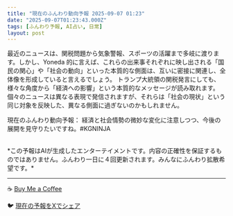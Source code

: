 ```yaml
---
title: "現在のふんわり動向予報 2025-09-07 01:23"
date: "2025-09-07T01:23:43.000Z"
tags: [ふんわり予報, AI占い, 日常]
layout: post
---
```


最近のニュースは、関税問題から気象警報、スポーツの活躍まで多岐に渡ります。しかし、Yoneda 的に言えば、これらの出来事それぞれに映し出される「国民の関心」や「社会の動向」といった本質的な側面は、互いに密接に関連し、全体像を形成していると言えるでしょう。  トランプ大統領の関税発言にしても、様々な角度から「経済への影響」という本質的なメッセージが読み取れます。個々のニュースは異なる表現で発信されますが、それらは「社会の現状」という同じ対象を反映した、異なる側面に過ぎないのかもしれません。


現在のふんわり動向予報：
経済と社会情勢の微妙な変化に注意しつつ、今後の展開を見守りたいですね。#KGNINJA

<br>
*この予報はAIが生成したエンターテイメントです。内容の正確性を保証するものではありません。ふんわり一日に４回更新されます。みんなにふんわり拡散希望です。*

---
☕️ [Buy Me a Coffee](https://www.buymeacoffee.com/kgninja)

🐦 [現在の予報をXでシェア](https://twitter.com/intent/tweet?text=%E7%8F%BE%E5%9C%A8%E3%81%AE%E3%81%B5%E3%82%93%E3%82%8F%E3%82%8A%E4%BA%88%E5%A0%B1%3A%20%E3%80%8C%E6%9C%80%E8%BF%91%E3%81%AE%E3%83%8B%E3%83%A5%E3%83%BC%E3%82%B9%E3%81%AF%E3%80%81%E9%96%A2%E7%A8%8E%E5%95%8F%E9%A1%8C%E3%81%8B%E3%82%89%E6%B0%97%E8%B1%A1%E8%AD%A6%E5%A0%B1%E3%80%81%E3%82%B9%E3%83%9D%E3%83%BC%E3%83%84%E3%81%AE%E6%B4%BB%E8%BA%8D%E3%81%BE%E3%81%A7%E5%A4%9A%E5%B2%90%E3%81%AB%E6%B8%A1%E3%82%8A%E3%81%BE%E3%81%99%E3%80%82%E3%80%8D%23KGNINJA%20%E7%B6%9A%E3%81%8D%E3%81%AF%E3%83%96%E3%83%AD%E3%82%B0%E3%81%A7%EF%BC%81%F0%9F%91%87&url=https%3A%2F%2Fkg-ninja.github.io%2FFunwariyoso%2F)
